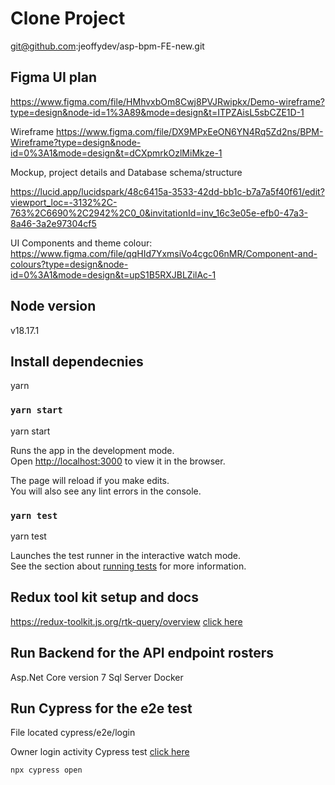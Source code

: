 # Clone Project
git@github.com:jeoffydev/asp-bpm-FE-new.git
 
## Figma UI plan
https://www.figma.com/file/HMhvxbOm8Cwj8PVJRwipkx/Demo-wireframe?type=design&node-id=1%3A89&mode=design&t=ITPZAisL5sbCZE1D-1

Wireframe
https://www.figma.com/file/DX9MPxEeON6YN4Rq5Zd2ns/BPM-Wireframe?type=design&node-id=0%3A1&mode=design&t=dCXpmrkOzlMiMkze-1

Mockup, project details and Database schema/structure

https://lucid.app/lucidspark/48c6415a-3533-42dd-bb1c-b7a7a5f40f61/edit?viewport_loc=-3132%2C-763%2C6690%2C2942%2C0_0&invitationId=inv_16c3e05e-efb0-47a3-8a46-3a2e97304cf5

UI Components and theme colour:
https://www.figma.com/file/qqHId7YxmsiVo4cgc06nMR/Component-and-colours?type=design&node-id=0%3A1&mode=design&t=upS1B5RXJBLZilAc-1


## Node version

v18.17.1

## Install dependecnies
 
yarn 

### `yarn start`

yarn start 

Runs the app in the development mode.\
Open [http://localhost:3000](http://localhost:3000) to view it in the browser.

The page will reload if you make edits.\
You will also see any lint errors in the console.

### `yarn test`

yarn test

Launches the test runner in the interactive watch mode.\
See the section about [running tests](https://facebook.github.io/create-react-app/docs/running-tests) for more information.


 ## Redux tool kit setup and docs

 https://redux-toolkit.js.org/rtk-query/overview [click here](https://redux-toolkit.js.org/rtk-query/overview) 

 
 ## Run Backend for the API endpoint rosters
 Asp.Net Core version 7
 Sql Server
 Docker

 ## Run Cypress for the e2e test
 File located cypress/e2e/login

 Owner login activity Cypress test  [click here](https://share.vidyard.com/watch/8frRcYcPi3M5G4uLJ6eoZF?)

 ``` run this command
 npx cypress open
 ```

